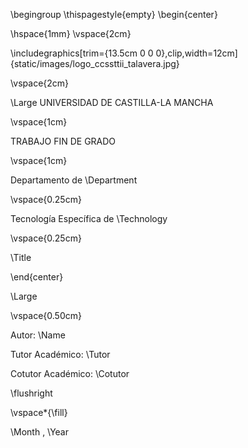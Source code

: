 \begingroup
\thispagestyle{empty}
\begin{center}

\hspace{1mm}
\vspace{2cm}

\includegraphics[trim={13.5cm 0 0 0},clip,width=12cm]{static/images/logo_ccssttii_talavera.jpg}

\vspace{2cm}

\Large
UNIVERSIDAD DE CASTILLA-LA MANCHA

\vspace{1cm}

TRABAJO FIN DE GRADO

\vspace{1cm}

Departamento de  \Department

\vspace{0.25cm}

Tecnología Específica de  \Technology

\vspace{0.25cm}

\Title

\end{center}

\Large

\vspace{0.50cm}

Autor:  \Name

Tutor Académico:  \Tutor

Cotutor Académico:  \Cotutor

\flushright

\vspace*{\fill}

\Month , \Year

\endgroup

\cleardoublepage

